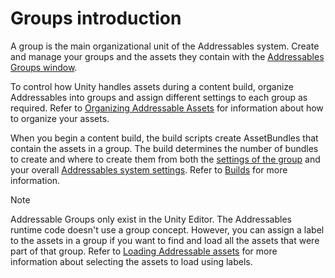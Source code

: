 # Groups introduction

A group is the main organizational unit of the Addressables system. Create and manage your groups and the assets they contain with the [Addressables Groups window](xref:addressables-groups-window).

To control how Unity handles assets during a content build, organize Addressables into groups and assign different settings to each group as required. Refer to [Organizing Addressable Assets](xref:addressables-assets-development-cycle) for information about how to organize your assets.

When you begin a content build, the build scripts create AssetBundles that contain the assets in a group. The build determines the number of bundles to create and where to create them from both the [settings of the group](xref:addressables-group-schemas) and your overall [Addressables system settings](xref:addressables-asset-settings). Refer to [Builds](xref:addressables-builds) for more information.

> [!NOTE]
> Addressable Groups only exist in the Unity Editor. The Addressables runtime code doesn't use a group concept. However, you can assign a label to the assets in a group if you want to find and load all the assets that were part of that group. Refer to [Loading Addressable assets](xref:addressables-api-load-asset-async) for more information about selecting the assets to load using labels.